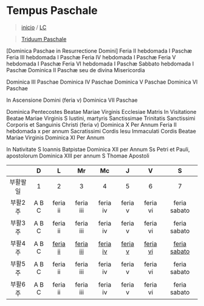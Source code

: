 # Tempus Paschale
> [inicio](./README.md) / [LC](../LC.md)

> [Triduum Paschale](./LQ.md#sacrum-triduum-paschale)


[Dominica Paschae in Resurrectione Domini]
Feria II hebdomada I Paschæ
Feria III hebdomada I Paschæ
Feria IV hebdomada I Paschæ
Feria V hebdomada I Paschæ
Feria VI hebdomada I Paschæ
Sabbato hebdomada I Paschæ
Dominica II Paschæ seu de divina Misericordia




Dominica III Paschae
Dominica IV Paschae
Dominica V Paschae
Dominica VI Paschae

In Ascensione Domini (feria v)
Dominica VII Paschae

Dominica Pentecostes
Beatae Mariae Virginis Ecclesiae Matris
In Visitatione Beatae Mariae Virginis
S Iustini, martyris
Sanctissimae Trinitatis
Sanctissimi Corporis et Sanguinis Christi (feria v)
Dominica X Per Annum
Feria II hebdomada x per annum
Sacratissimi Cordis Iesu
Immaculati Cordis Beatae Mariae Virginis
Dominica XI Per Annum

In Nativitate S Ioannis Batpistae
Dominica XII per Annum
Ss Petri et Pauli, apostolorum
Dominica XIII per annum
S Thomae Apostoli


| | D | L | Mr | Mc | J | V | S |
| :--: |  :--: | :--: | :--: | :--: | :--: | :--: | :--: | 
|부활팔일| 1|2|3|4|5|6|7|
|부활2주| A B C | feria ii | feria iii | feria iv | feria v | feria vi | feria sabato |
|부활3주| A B C | feria ii | feria iii | feria iv | feria v | feria vi | feria sabato |
|부활4주| A B C | [feria ii](./paschale/LTP-4F.md#feria-ii) | [feria iii](./paschale/LTP-4F.md#feria-iii) | [feria iv](./paschale/LTP-4F.md#feria-iv) | [feria v](./paschale/LTP-4F.md#feria-v) | [feria vi](./paschale/LTP-4F.md#feria-vi) | [feria sabato](./paschale/LTP-4F.md#feria-sabato) |
|부활5주| A B C | feria ii | feria iii | feria iv | feria v | feria vi | feria sabato |
|부활6주| A B C | feria ii | feria iii | feria iv | feria v | feria vi | feria sabato |

